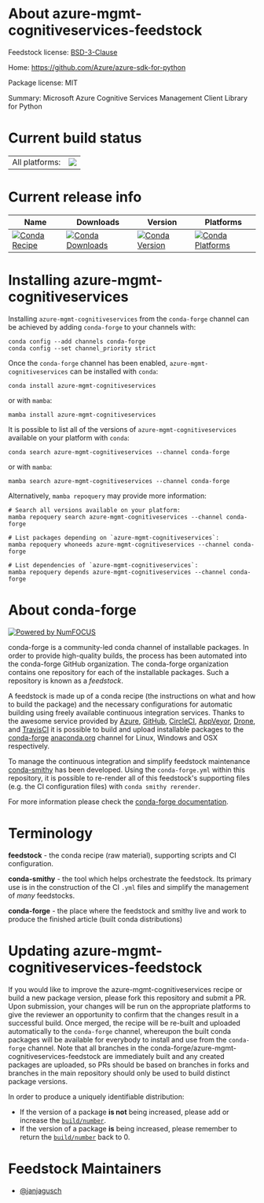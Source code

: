 About azure-mgmt-cognitiveservices-feedstock
============================================

Feedstock license: [BSD-3-Clause](https://github.com/conda-forge/azure-mgmt-cognitiveservices-feedstock/blob/main/LICENSE.txt)

Home: https://github.com/Azure/azure-sdk-for-python

Package license: MIT

Summary: Microsoft Azure Cognitive Services Management Client Library for Python

Current build status
====================


<table><tr><td>All platforms:</td>
    <td>
      <a href="https://dev.azure.com/conda-forge/feedstock-builds/_build/latest?definitionId=25640&branchName=main">
        <img src="https://dev.azure.com/conda-forge/feedstock-builds/_apis/build/status/azure-mgmt-cognitiveservices-feedstock?branchName=main">
      </a>
    </td>
  </tr>
</table>

Current release info
====================

| Name | Downloads | Version | Platforms |
| --- | --- | --- | --- |
| [![Conda Recipe](https://img.shields.io/badge/recipe-azure--mgmt--cognitiveservices-green.svg)](https://anaconda.org/conda-forge/azure-mgmt-cognitiveservices) | [![Conda Downloads](https://img.shields.io/conda/dn/conda-forge/azure-mgmt-cognitiveservices.svg)](https://anaconda.org/conda-forge/azure-mgmt-cognitiveservices) | [![Conda Version](https://img.shields.io/conda/vn/conda-forge/azure-mgmt-cognitiveservices.svg)](https://anaconda.org/conda-forge/azure-mgmt-cognitiveservices) | [![Conda Platforms](https://img.shields.io/conda/pn/conda-forge/azure-mgmt-cognitiveservices.svg)](https://anaconda.org/conda-forge/azure-mgmt-cognitiveservices) |

Installing azure-mgmt-cognitiveservices
=======================================

Installing `azure-mgmt-cognitiveservices` from the `conda-forge` channel can be achieved by adding `conda-forge` to your channels with:

```
conda config --add channels conda-forge
conda config --set channel_priority strict
```

Once the `conda-forge` channel has been enabled, `azure-mgmt-cognitiveservices` can be installed with `conda`:

```
conda install azure-mgmt-cognitiveservices
```

or with `mamba`:

```
mamba install azure-mgmt-cognitiveservices
```

It is possible to list all of the versions of `azure-mgmt-cognitiveservices` available on your platform with `conda`:

```
conda search azure-mgmt-cognitiveservices --channel conda-forge
```

or with `mamba`:

```
mamba search azure-mgmt-cognitiveservices --channel conda-forge
```

Alternatively, `mamba repoquery` may provide more information:

```
# Search all versions available on your platform:
mamba repoquery search azure-mgmt-cognitiveservices --channel conda-forge

# List packages depending on `azure-mgmt-cognitiveservices`:
mamba repoquery whoneeds azure-mgmt-cognitiveservices --channel conda-forge

# List dependencies of `azure-mgmt-cognitiveservices`:
mamba repoquery depends azure-mgmt-cognitiveservices --channel conda-forge
```


About conda-forge
=================

[![Powered by
NumFOCUS](https://img.shields.io/badge/powered%20by-NumFOCUS-orange.svg?style=flat&colorA=E1523D&colorB=007D8A)](https://numfocus.org)

conda-forge is a community-led conda channel of installable packages.
In order to provide high-quality builds, the process has been automated into the
conda-forge GitHub organization. The conda-forge organization contains one repository
for each of the installable packages. Such a repository is known as a *feedstock*.

A feedstock is made up of a conda recipe (the instructions on what and how to build
the package) and the necessary configurations for automatic building using freely
available continuous integration services. Thanks to the awesome service provided by
[Azure](https://azure.microsoft.com/en-us/services/devops/), [GitHub](https://github.com/),
[CircleCI](https://circleci.com/), [AppVeyor](https://www.appveyor.com/),
[Drone](https://cloud.drone.io/welcome), and [TravisCI](https://travis-ci.com/)
it is possible to build and upload installable packages to the
[conda-forge](https://anaconda.org/conda-forge) [anaconda.org](https://anaconda.org/)
channel for Linux, Windows and OSX respectively.

To manage the continuous integration and simplify feedstock maintenance
[conda-smithy](https://github.com/conda-forge/conda-smithy) has been developed.
Using the ``conda-forge.yml`` within this repository, it is possible to re-render all of
this feedstock's supporting files (e.g. the CI configuration files) with ``conda smithy rerender``.

For more information please check the [conda-forge documentation](https://conda-forge.org/docs/).

Terminology
===========

**feedstock** - the conda recipe (raw material), supporting scripts and CI configuration.

**conda-smithy** - the tool which helps orchestrate the feedstock.
                   Its primary use is in the construction of the CI ``.yml`` files
                   and simplify the management of *many* feedstocks.

**conda-forge** - the place where the feedstock and smithy live and work to
                  produce the finished article (built conda distributions)


Updating azure-mgmt-cognitiveservices-feedstock
===============================================

If you would like to improve the azure-mgmt-cognitiveservices recipe or build a new
package version, please fork this repository and submit a PR. Upon submission,
your changes will be run on the appropriate platforms to give the reviewer an
opportunity to confirm that the changes result in a successful build. Once
merged, the recipe will be re-built and uploaded automatically to the
`conda-forge` channel, whereupon the built conda packages will be available for
everybody to install and use from the `conda-forge` channel.
Note that all branches in the conda-forge/azure-mgmt-cognitiveservices-feedstock are
immediately built and any created packages are uploaded, so PRs should be based
on branches in forks and branches in the main repository should only be used to
build distinct package versions.

In order to produce a uniquely identifiable distribution:
 * If the version of a package **is not** being increased, please add or increase
   the [``build/number``](https://docs.conda.io/projects/conda-build/en/latest/resources/define-metadata.html#build-number-and-string).
 * If the version of a package **is** being increased, please remember to return
   the [``build/number``](https://docs.conda.io/projects/conda-build/en/latest/resources/define-metadata.html#build-number-and-string)
   back to 0.

Feedstock Maintainers
=====================

* [@janjagusch](https://github.com/janjagusch/)

